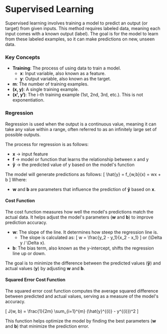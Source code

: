 # Supervised Learning

Supervised learning involves training a model to predict an output (or target) from given inputs. This method requires labeled data, meaning each input comes with a known output (label). The goal is for the model to learn from these labeled examples, so it can make predictions on new, unseen data.

### Key Concepts

- **Training**: The process of using data to train a model.
    - **x**: Input variable, also known as a feature.
    - **y**: Output variable, also known as the target.
- **m**: The number of training examples.
- **(x, y)**: A single training example.
- **(xⁱ, yⁱ)**: The i-th training example (1st, 2nd, 3rd, etc.). This is not exponentiation.

### Regression

Regression is used when the output is a continuous value, meaning it can take any value within a range, often referred to as an infinitely large set of possible outputs.

The process for regression is as follows:
- **x** → input feature
- **f** → model or function that learns the relationship between x and y
- **ŷ** → the predicted value of y based on the model's function

The model will generate predictions as follows:
\[ \hat{y} = f_{w,b}(x) = wx + b \]
Where:
- **w** and **b** are parameters that influence the prediction of **ŷ** based on **x**.

#### Cost Function

The cost function measures how well the model's predictions match the actual data. It helps adjust the model's parameters (**w** and **b**) to improve prediction accuracy.

- **w**: The slope of the line. It determines how steep the regression line is.
    - The slope is calculated as:
    \[
    w = \frac{y_2 - y_1}{x_2 - x_1}
    \]
    or \(\Delta y / \Delta x\).
- **b**: The bias term, also known as the y-intercept, shifts the regression line up or down.

The goal is to minimize the difference between the predicted values (**ŷ**) and actual values (**y**) by adjusting **w** and **b**.

#### Squared Error Cost Function

The squared error cost function computes the average squared difference between predicted and actual values, serving as a measure of the model's accuracy.

\[
J(w, b) = \frac{1}{2m} \sum_{i=1}^{m} (\hat{y}^{(i)} - y^{(i)})^2
\]

This function helps optimize the model by finding the best parameters (**w** and **b**) that minimize the prediction error.